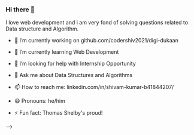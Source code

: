 ### Hi there 👋


I love web development and i am very fond of solving questions related to Data structure and Algorithm.



- 🔭 I’m currently working on github.com/codershiv2021/digi-dukaan
  
- 🌱 I’m currently learning Web Development
  
- 🤔 I’m looking for help with Internship Opportunity
  
- 💬 Ask me about Data Structures and Algorithms
  
- 📫 How to reach me: linkedin.com/in/shivam-kumar-b41844207/
  
- 😄 Pronouns: he/him
  
- ⚡ Fun fact: Thomas Shelby's proud!
  
-->

